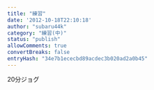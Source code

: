 ```yaml
---
title: "練習"
date: '2012-10-18T22:10:18'
author: "subaru44k"
category: "練習(中)"
status: "publish"
allowComments: true
convertBreaks: false
entryHash: "34e7b1ececbd89acdec3b020ad2a0b45"
---
```

20分ジョグ
